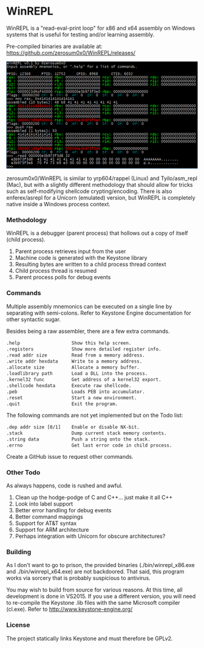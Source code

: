 # WinREPL
WinREPL is a "read-eval-print loop" for x86 and x64 assembly on Windows systems that is useful for testing and/or learning assembly.

Pre-compiled binaries are available at: https://github.com/zerosum0x0/WinREPL/releases/

![WinREPL](/screenshot.png?raw=true "WinREPL")

zerosum0x0/WinREPL is similar to yrp604/rappel (Linux) and Tyilo/asm_repl (Mac), but with a slightly different methodology that should allow for tricks such as self-modifying shellcode crypting/encoding. There is also enferex/asrepl for a Unicorn (emulated) version, but WinREPL is completely native inside a Windows process context.

### Methodology
WinREPL is a debugger (parent process) that hollows out a copy of itself (child process).

1. Parent process retrieves input from the user
2. Machine code is generated with the Keystone library
3. Resulting bytes are written to a child process thread context
4. Child process thread is resumed
5. Parent process polls for debug events

### Commands
Multiple assembly mnemonics can be executed on a single line by separating with semi-colons. Refer to Keystone Engine documentation for  other syntactic sugar.

Besides being a raw assembler, there are a few extra commands.

```
.help                   Show this help screen.
.registers              Show more detailed register info.
.read addr size         Read from a memory address.
.write addr hexdata     Write to a memory address.
.allocate size          Allocate a memory buffer.
.loadlibrary path       Load a DLL into the process.
.kernel32 func          Get address of a kernel32 export.
.shellcode hexdata      Execute raw shellcode.
.peb                    Loads PEB into accumulator.
.reset                  Start a new environment.
.quit                   Exit the program.
```

The following commands are not yet implemented but on the Todo list:

```
.dep addr size [0/1]    Enable or disable NX-bit.
.stack                  Dump current stack memory contents.
.string data            Push a string onto the stack.
.errno                  Get last error code in child process.
```

Create a GitHub issue to request other commands.

### Other Todo
As always happens, code is rushed and awful.

1. Clean up the hodge-podge of C and C++... just make it all C++
2. Look into label support
3. Better error handling for debug events
4. Better command mappings
5. Support for AT&T syntax
6. Support for ARM architecture
7. Perhaps integration with Unicorn for obscure architectures?

### Building
As I don't want to go to prison, the provided binaries (./bin/winrepl_x86.exe and ./bin/winrepl_x64.exe) are not backdoored. That said, this program works via sorcery that is probably suspicious to antivirus.

You may wish to build from source for various reasons. At this time, all development is done in VS2015. If you use a different version, you will need to re-compile the Keystone .lib files with the same Microsoft compiler (cl.exe). Refer to http://www.keystone-engine.org/

### License
The project statically links Keystone and must therefore be GPLv2.
